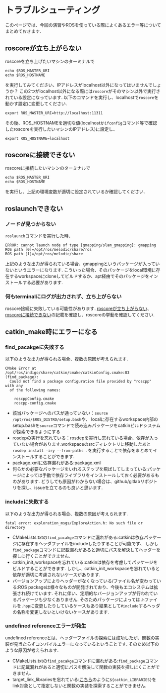 # トラブルシューティング

このページでは、今回の演習やROSを使っている際によくあるエラー等についてまとめておきます.

## roscoreが立ち上がらない

roscoreを立ち上げたいマシンのターミナルで

```shell
echo $ROS_MASTER_URI
echo $ROS_HOSTNAME
```

を実行してみてください、IPアドレスがlocalhost以外になってはいませんでしょうか？
この2つがlocalhost以外になる際には`roscore`がそのマシン以外で実行されている設定になっています.
以下のコマンドを実行し、localhostで`roscore`を動かす設定に変更してください.

```shell
export ROS_MASTER_URI=http://localhost:11311
```

その後、ROS_HOSTNAMEを適切な値(localhostか`ifconfig`コマンド等で確認したroscoreを実行したいマシンのIPアドレス)に設定し、

```shell
export ROS_HOSTNAME=localhost
```

## roscoreに接続できない

roscoreに接続したいマシンのターミナルで

```shell
echo $ROS_MASTER_URI
echo $ROS_HOSTNAME
```

を実行し、上記の環境変数が適切に設定されているか確認してください.

## roslaunchできない

### ノードが見つからない

`roslaunch`コマンドを実行した時、

```shell
ERROR: cannot launch node of type [gmapping/slam_gmapping]: gmapping
ROS path [0]=/opt/ros/melodic/share/ros
ROS path [1]=/opt/ros/melodic/share
```

上記のような出力が得られている場合、gmappingというパッケージが入っていないというエラーになります.
こういった場合、そのパッケージをlocal環境に存在するworkspaceにcloneしてビルドするか、apt経由でそのパッケージをインストールする必要があります.

### 何もterminalにログが出力されず、立ち上がらない

roscore接続に失敗している可能性があります.
[roscoreが立ち上がらない](./#roscore)、[roscoreに接続できない](./#roscore_1)の記載を確認し、roscoreの挙動を確認してください.
## catkin_make時にエラーになる
### find_pacakgeに失敗する
以下のような出力が得られる場合、複数の原因が考えられます.

```shell
CMake Error at /opt/ros/indigo/share/catkin/cmake/catkinConfig.cmake:83 (find_package):
  Could not find a package configuration file provided by "roscpp" with any
  of the following names:

    roscppConfig.cmake
    roscpp-config.cmake
```

- 該当パッケージへのパスが通っていない：`source /opt/ros/$ROS_DISTRO/setup.bash`や、
localに存在するworkspace内部のsetup.bashを`source`コマンドで読み込みパッケージをcatkinビルドシステムが探索できるようにする
- rosdepの実行を忘れている：rosdepを実行し忘れている場合、依存が入っていない場合があります.workspaceのsrcディレクトリに移動したあと
`rosdep install -iry --from-paths .`を実行することで依存をまとめてインストールすることができます.
- package.xmlに依存漏れがある:package.xml
- 何らかの必要なパッケージをいれるステップを飛ばしてしまっている:パッケージによっては手動で依存ライブラリをインストールしておく必要があるものがあります.
どうしても原因がわからない場合は、github/gitlabリポジトリを探し、issueを立てるのも良いと思います.

### includeに失敗する

以下のような出力が得られる場合、複数の原因が考えられます.

```shell
fatal error: exploration_msgs/ExploreAction.h: No such file or directory
```

- CMakeLists.txtの`find_pacakge`コマンドに漏れがある:catkinは依存パッケージに存在するヘッダファイルをincludeしたりすることが可能です、
しかし`find_package`コマンドに記載漏れがあると適切にパスを解決してヘッダーを探しに行くことができません.
- catkin_init_workspaceを忘れている:catkinは依存を考慮してパッケージをビルドすることができます.
しかし、catkin_init_workspaceを忘れていると依存が適切に考慮されないケースがあります.
- バージョンアップによりヘッダーがなくなっている/ファイル名が変わっている:ROS packageは様々なものが開発されており、今後もエコシステムは拡張され続けています.
それに伴い、定期的なバージョンアップが行われているパッケージも少なくありません.
そのためパッケージによっては`.h`ファイルを`.hpp`に変更したりしているケースもあり結果として`#include`するヘッダの名称を変更しないといけないケースがあります.

### undefined referenceエラーが発生

undefined referenceとは、ヘッダーファイルの探索には成功したが、関数の実装が見当たらずコンパイルエラーになっているということです.
そのため以下のような原因が考えられます.

- CMakeLists.txtの`find_pacakge`コマンドに漏れがある:`find_package`コマンドに記載漏れがあると適切にパスを解決して関数の実装を探しにくことができません.
- target_link_librariesを忘れている:[こちら](https://github.com/ROBOTIS-GIT/turtlebot3/blob/66681b33749c44e7d9022253ac210ef2da7843a0/turtlebot3_bringup/CMakeLists.txt#L49)のように`${catkin_LIBRARIES}`をlink対象として指定しないと関数の実装を探索することができません.